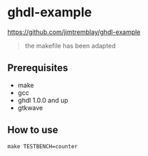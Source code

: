 # ghdl-example

https://github.com/jimtremblay/ghdl-example

> the makefile has been adapted

## Prerequisites

* make
* gcc
* ghdl 1.0.0 and up
* gtkwave

## How to use

`make TESTBENCH=counter`
